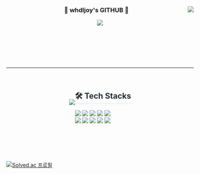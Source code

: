 <div align="center">   
  <img align="right" src="https://github-readme-stats.vercel.app/api?username=whdljoy&show_icons=true&theme=outrun"/>
    
### 🐰  whdljoy's GITHUB 🐰 

 <a href="https://github.com/whdljoy"><img src="https://hits.seeyoufarm.com/api/count/incr/badge.svg?url=https%3A%2F%2Fgithub.com%2Fjjinueng&count_bg=%23000000&title_bg=%23000000&icon=github.svg&icon_color=%23E7E7E7&title=GitHub&edge_flat=false)"/></a> 

</div>

<br/>
<br/>
<br/>
<br/>
<br/>

 ---
 
 <br/>
<div style="display: flex; justify-content: center; flex-direction: row; align-items: center;">
    <img src="https://github-readme-stats.vercel.app/api/top-langs/?username=whdljoy&theme=transparent&exclude_repo=Computer-Science-Engineering&layout=compact&langs_count=10"/>
    <div>
        <h2 style="border-bottom: 1px solid #d8dee4; color: #282d33;"> 🛠️ Tech Stacks </h2>
        <div style="text-align: left;"> 
            <img src="https://img.shields.io/badge/Java-007396?style=flat&logo=Java&logoColor=white">
            <img src="https://img.shields.io/badge/Javascript-F7DF1E?style=flat&logo=Javascript&logoColor=white">
            <img src="https://img.shields.io/badge/Git-F05032?style=flat&logo=Git&logoColor=white">
            <img src="https://img.shields.io/badge/C++-00599C?style=flat&logo=C%2B%2B&logoColor=white">
            <img src="https://img.shields.io/badge/C-A8B9CC?style=flat&logo=C&logoColor=white">
            <br>
            <img src="https://img.shields.io/badge/Android-3DDC84?style=flat&logo=Android&logoColor=white">
            <img src="https://img.shields.io/badge/HTML5-E34F26?style=flat&logo=HTML5&logoColor=white">
            <img src="https://img.shields.io/badge/MySQL-4479A1?style=flat&logo=MySQL&logoColor=white">
            <img src="https://img.shields.io/badge/Python-3776AB?style=flat&logo=Python&logoColor=white">
            <img src="https://img.shields.io/badge/Vue.js-4FC08D?style=flat&logo=Vue.js&logoColor=white">
        </div>
    </div>
</div>


<br/>
<br/>
<br/>
<br/>
<br/> 



[![Solved.ac
프로필](http://mazassumnida.wtf/api/v2/generate_badge?boj=whddnjs588)](https://solved.ac/whddnjs588)
